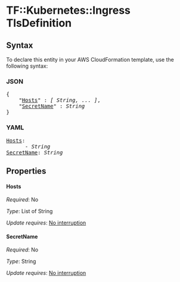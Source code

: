 # TF::Kubernetes::Ingress TlsDefinition

## Syntax

To declare this entity in your AWS CloudFormation template, use the following syntax:

### JSON

<pre>
{
    "<a href="#hosts" title="Hosts">Hosts</a>" : <i>[ String, ... ]</i>,
    "<a href="#secretname" title="SecretName">SecretName</a>" : <i>String</i>
}
</pre>

### YAML

<pre>
<a href="#hosts" title="Hosts">Hosts</a>: <i>
      - String</i>
<a href="#secretname" title="SecretName">SecretName</a>: <i>String</i>
</pre>

## Properties

#### Hosts

_Required_: No

_Type_: List of String

_Update requires_: [No interruption](https://docs.aws.amazon.com/AWSCloudFormation/latest/UserGuide/using-cfn-updating-stacks-update-behaviors.html#update-no-interrupt)

#### SecretName

_Required_: No

_Type_: String

_Update requires_: [No interruption](https://docs.aws.amazon.com/AWSCloudFormation/latest/UserGuide/using-cfn-updating-stacks-update-behaviors.html#update-no-interrupt)


